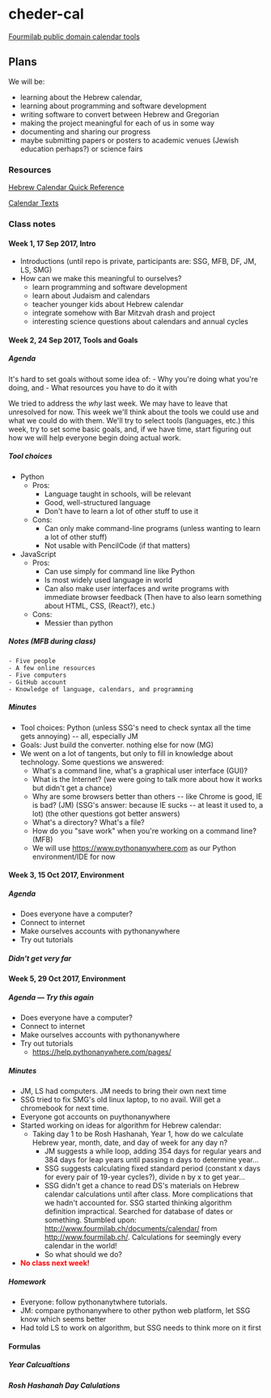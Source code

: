 # cheder-cal

[Fourmilab public domain calendar tools](fourmilab)


## Plans
We will be: 
 - learning about the Hebrew calendar,
 - learning about programming and software development
 - writing software to convert between Hebrew and Gregorian
 - making the project meaningful for each of us in some way
 - documenting and sharing our progress
 - maybe submitting papers or posters to academic venues (Jewish education perhaps?) or science fairs
 

### Resources
[Hebrew Calendar Quick Reference](files/quickref.pdf)

[Calendar Texts](files/calendarTexts.pdf)

### Class notes

#### Week 1, 17 Sep 2017, Intro
 - Introductions (until repo is private, participants are: SSG, MFB, DF, JM, LS, SMG)
 - How can we make this meaningful to ourselves?
   - learn programming and software development
   - learn about Judaism and calendars
   - teacher younger kids about Hebrew calendar
   - integrate somehow with Bar Mitzvah drash and project
   - interesting science questions about calendars and annual cycles

#### Week 2, 24 Sep 2017, Tools and Goals
 
##### Agenda
   It's hard to set goals without some idea of:
     - Why you're doing what you're doing, and
     - What resources you have to do it with
     
   We tried to address the *why* last week. We may have to leave that unresolved for now.
   This week we'll think about the tools we could use and what we could do with them.
   We'll try to select tools (languages, etc.) this week, try to set some basic goals,
   and, if we have time, start figuring out how we will help everyone begin doing 
   actual work.
##### Tool choices
   - Python
     - Pros:
       - Language taught in schools, will be relevant
       - Good, well-structured language
       - Don't have to learn a lot of other stuff to use it
     - Cons:
       - Can only make command-line programs (unless wanting to learn a lot of other stuff)
       - Not usable with PencilCode (if that matters)
   - JavaScript
     - Pros:
       - Can use simply for command line like Python
       - Is most widely used language in world
       - Can also make user interfaces and write programs with immediate browser feedback
         (Then have to also learn something about HTML, CSS, (React?), etc.)
     - Cons:
       - Messier than python

##### Notes (MFB during class)

    - Five people
    - A few online resources
    - Five computers
    - GitHub account
    - Knowledge of language, calendars, and programming

##### Minutes
 - Tool choices: Python (unless SSG's need to check syntax all the time gets annoying) -- all, especially JM
 - Goals: Just build the converter. nothing else for now (MG)
 - We went on a lot of tangents, but only to fill in knowledge about technology. Some questions we answered:
    - What's a command line, what's a graphical user interface (GUI)?
    - What is the Internet? (we were going to talk more about how it works but didn't get a chance)
    - Why are some browsers better than others -- like Chrome is good, IE is bad? (JM) (SSG's answer: because 
      IE sucks -- at least it used to, a lot) (the other questions got better answers)
    - What's a directory? What's a file?
    - How do you "save work" when you're working on a command line? (MFB)
    - We will use https://www.pythonanywhere.com as our Python environment/IDE for now
  

#### Week 3, 15 Oct 2017, Environment
##### Agenda
  - Does everyone have a computer?
  - Connect to internet
  - Make ourselves accounts with pythonanywhere
  - Try out tutorials
##### Didn't get very far


#### Week 5, 29 Oct 2017, Environment 
##### Agenda — Try this again
  - Does everyone have a computer?
  - Connect to internet
  - Make ourselves accounts with pythonanywhere
  - Try out tutorials
    - https://help.pythonanywhere.com/pages/
##### Minutes
  - JM, LS had computers. JM needs to bring their own next time
  - SSG tried to fix SMG's old linux laptop, to no avail. Will get a chromebook for next time.
  - Everyone got accounts on puythonanywhere
  - Started working on ideas for algorithm for Hebrew calendar:
    - Taking day 1 to be Rosh Hashanah, Year 1, how do we calculate Hebrew year, month, date, and day of week
      for any day n?
      - JM suggests a while loop, adding 354 days for regular years and 384 days for leap years until passing
        n days to determine year...
      - SSG suggests calculating fixed standard period (constant x days for every pair of 19-year cycles?), 
        divide n by x to get year...
      - SSG didn't get a chance to read DS's materials on Hebrew calendar calculations until after class. More
        complications that we hadn't accounted for. SSG started thinking algorithm definition impractical. Searched
        for database of dates or something. Stumbled upon: http://www.fourmilab.ch/documents/calendar/ from 
        http://www.fourmilab.ch/. Calculations for seemingly every calendar in the world!
      - So what should we do?
  - <strong><font color="red">No class next week!</font></strong>
  
##### Homework
  - Everyone: follow pythonanytwhere tutorials.
  - JM: compare pythonanywhere to other python web platform, let SSG know which seems better
  - Had told LS to work on algorithm, but SSG needs to think more on it first
  
  
#### Formulas

##### Year Calcualtions

  ##### Rosh Hashanah Day Calulations
  
  
